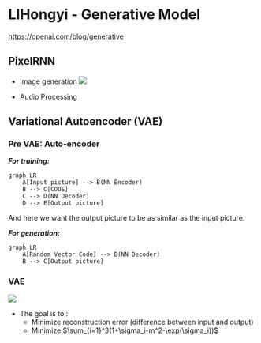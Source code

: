 # LIHongyi - Generative Model
https://openai.com/blog/generative

## PixelRNN
- Image generation
    ![](https://michael-1313341240.cos.ap-shanghai.myqcloud.com/202311161102445.png)

- Audio Processing

## Variational Autoencoder (VAE)

### Pre VAE: Auto-encoder

***For training:***

```mermaid
graph LR
    A[Input picture] --> B(NN Encoder)
    B --> C[CODE]
    C --> D(NN Decoder)
    D --> E[Output picture]
```

And here we want the output picture to be as similar as the input picture.

***For generation:***

```mermaid
graph LR
    A[Random Vector Code] --> B(NN Decoder)
    B --> C[Output picture]
```

### VAE

![](https://michael-1313341240.cos.ap-shanghai.myqcloud.com/202311161125356.png)

- The goal is to :
  - Minimize reconstruction error (difference between input and output)
  - Minimize $\sum_{i=1}^3(1+\sigma_i-m^2-\exp(\sigma_i))$